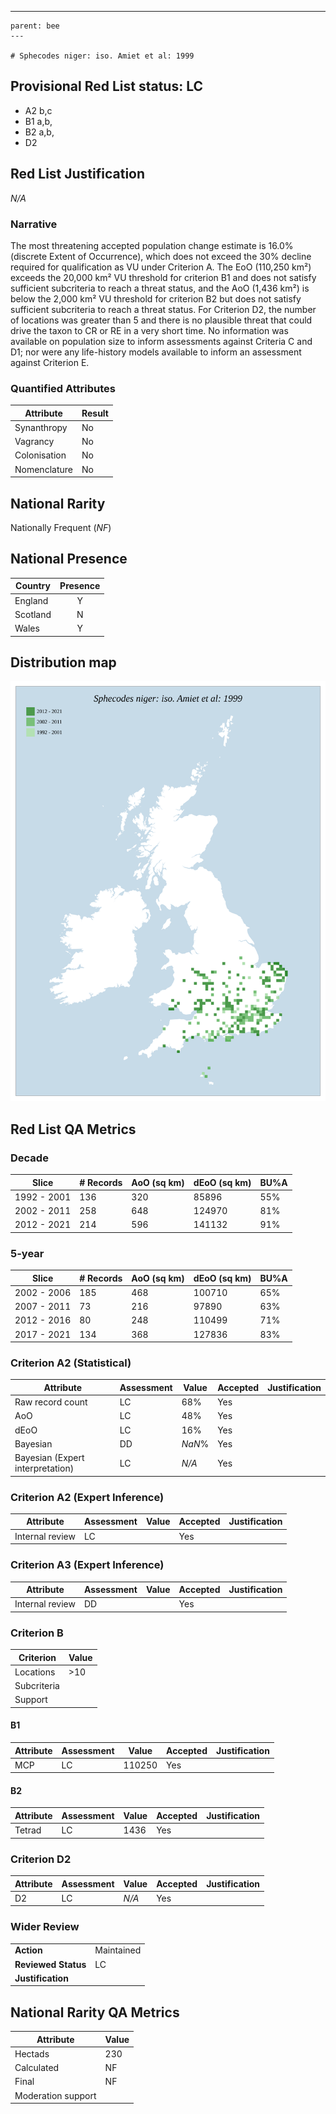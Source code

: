 ---
    parent: bee
    ---

    # Sphecodes niger: iso. Amiet et al: 1999

## Provisional Red List status: LC
- A2 b,c
- B1 a,b, 
- B2 a,b, 
- D2

## Red List Justification
*N/A*
### Narrative


The most threatening accepted population change estimate is 16.0% (discrete Extent of Occurrence), which does not exceed the 30% decline required for qualification as VU under Criterion A. The EoO (110,250 km²) exceeds the 20,000 km² VU threshold for criterion B1 and does not satisfy sufficient subcriteria to reach a threat status, and the AoO (1,436 km²) is below the 2,000 km² VU threshold for criterion B2 but does not satisfy sufficient subcriteria to reach a threat status. For Criterion D2, the number of locations was greater than 5 and there is no plausible threat that could drive the taxon to CR or RE in a very short time. No information was available on population size to inform assessments against Criteria C and D1; nor were any life-history models available to inform an assessment against Criterion E.
### Quantified Attributes
|Attribute|Result|
|---|---|
|Synanthropy|No|
|Vagrancy|No|
|Colonisation|No|
|Nomenclature|No|


## National Rarity
Nationally Frequent (*NF*)

## National Presence
|Country|Presence
|---|:-:|
|England|Y|
|Scotland|N|
|Wales|Y|


## Distribution map
![](../map/357.svg)

## Red List QA Metrics
### Decade
| Slice | # Records | AoO (sq km) | dEoO (sq km) |BU%A |
|---|---|---|---|---|
|1992 - 2001|136|320|85896|55%|
|2002 - 2011|258|648|124970|81%|
|2012 - 2021|214|596|141132|91%|
### 5-year
| Slice | # Records | AoO (sq km) | dEoO (sq km) |BU%A |
|---|---|---|---|---|
|2002 - 2006|185|468|100710|65%|
|2007 - 2011|73|216|97890|63%|
|2012 - 2016|80|248|110499|71%|
|2017 - 2021|134|368|127836|83%|
### Criterion A2 (Statistical)
|Attribute|Assessment|Value|Accepted|Justification
|---|---|---|---|---|
|Raw record count|LC|68%|Yes||
|AoO|LC|48%|Yes||
|dEoO|LC|16%|Yes||
|Bayesian|DD|*NaN*%|Yes||
|Bayesian (Expert interpretation)|LC|*N/A*|Yes||
### Criterion A2 (Expert Inference)
|Attribute|Assessment|Value|Accepted|Justification
|---|---|---|---|---|
|Internal review|LC||Yes||
### Criterion A3 (Expert Inference)
|Attribute|Assessment|Value|Accepted|Justification
|---|---|---|---|---|
|Internal review|DD||Yes||
### Criterion B
|Criterion| Value|
|---|---|
|Locations|>10|
|Subcriteria||
|Support||
#### B1
|Attribute|Assessment|Value|Accepted|Justification
|---|---|---|---|---|
|MCP|LC|110250|Yes||
#### B2
|Attribute|Assessment|Value|Accepted|Justification
|---|---|---|---|---|
|Tetrad|LC|1436|Yes||
### Criterion D2
|Attribute|Assessment|Value|Accepted|Justification
|---|---|---|---|---|
|D2|LC|*N/A*|Yes||
### Wider Review
|  |  |
|---|---|
|**Action**|Maintained|
|**Reviewed Status**|LC|
|**Justification**||


## National Rarity QA Metrics
|Attribute|Value|
|---|---|
|Hectads|230|
|Calculated|NF|
|Final|NF|
|Moderation support||


